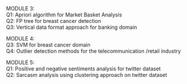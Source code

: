 MODULE 3:\
Q1: Apriori algorithm for Market Basket Analysis\
Q2: FP tree for breast cancer detection\
Q3: Vertical data format approach for banking domain

MODULE 4:\
Q3: SVM for breast cancer domain\
Q4: Outlier detection methods for the telecommunication /retail industry

MODULE 5:\
Q1: Positive and negative sentiments analysis for twitter dataset\
Q2: Sarcasm analysis using clustering approach on twitter dataset
